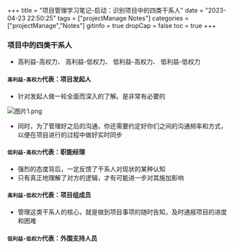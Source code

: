 +++
title = "项目管理学习笔记-启动：识别项目中的四类干系人"
date = "2023-04-23 22:50:25"
tags = ["projectManage Notes"]
categories = ["projectManage","Notes"]
gitinfo = true
dropCap = false
toc = true
+++

### 项目中的四类干系人

- 高利益-高权力、 高利益-低权力、 低利益-高权力、 低利益-低权力

#### `高利益-高权力`代表：项目发起人

- 针对发起人做一轮全面而深入的了解。是非常有必要的

![图片1.png](/images/图片1.png)

- 同时，为了管理好之后的沟通，你还需要约定好你们之间的沟通频率和方式，以便在项目进行的过程中做好实时同步

#### `低利益-高权力`代表：职能经理

- 强烈的态度背后，一定反馈了干系人对现状的某种认知
- 只有真正地理解了对方的逻辑，才有可能进一步对其施加影响

#### `高利益-低权力`代表：项目组成员

- 管理这类干系人的核心，就是做到项目事项的随时告知，及时通报项目的进度和困难

#### `低利益-低权力`代表：外围支持人员
